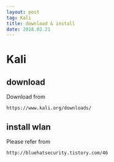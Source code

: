 ```yaml
---
layout: post
tag: Kali
title: download & install
date: 2018.02.21
---
```


# Kali<br>

## download<br>

Download from

```
https://www.kali.org/downloads/
```

## install wlan<br>

Please refer from

```
http://bluehatsecurity.tistory.com/46
```

